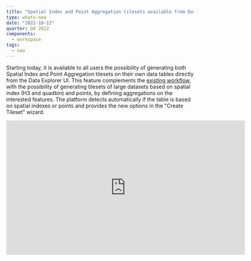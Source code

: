 ```yaml
---
title: "Spatial Index and Point Aggregation tilesets available from Data Explorer"
type: whats-new
date: "2022-10-13"
quarter: Q4 2022
components:
  - workspace
tags:
  - new
---
```


Starting today, it is available to all users the possibility of generating both Spatial Index and Point Aggregation tilesets on their own data tables directly from the Data Explorer UI.
This feature complements the [existing workflow](/carto-user-manual/data-explorer/creating-a-tileset-from-your-data/), with the possibility of generating tilesets of large datasets based on spatial index (H3 and quadbin) and points, by defining aggregations on the interested features. The platform detects automatically if the table is based on spatial indexes or points and provides the new options in the "Create Tileset" wizard.

<div class='video-wrapper'>
  <iframe src="https://player.vimeo.com/video/760991749?h=1e89e116dc" width="640" height="360" frameborder="0" allow="autoplay; fullscreen; picture-in-picture" allowfullscreen></iframe>
</div>